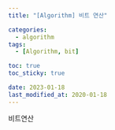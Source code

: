 ```yaml
---
title: "[Algorithm] 비트 연산"

categories:
  - algorithm
tags:
  - [Algorithm, bit]

toc: true
toc_sticky: true

date: 2023-01-18
last_modified_at: 2020-01-18
---
```


비트연산
